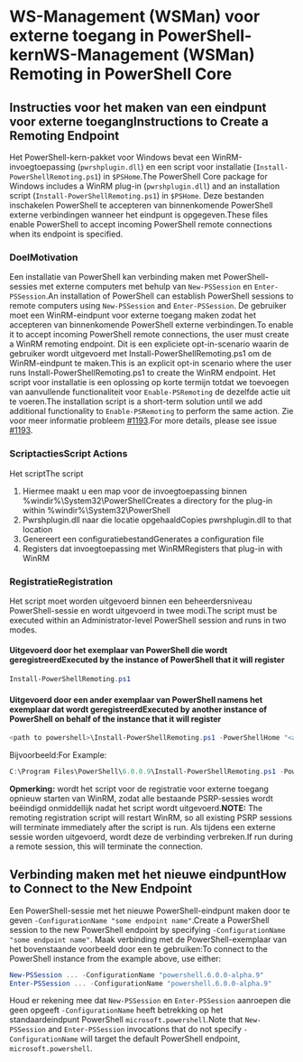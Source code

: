 # <a name="ws-management-wsman-remoting-in-powershell-core"></a><span data-ttu-id="e2099-101">WS-Management (WSMan) voor externe toegang in PowerShell-kern</span><span class="sxs-lookup"><span data-stu-id="e2099-101">WS-Management (WSMan) Remoting in PowerShell Core</span></span> 

## <a name="instructions-to-create-a-remoting-endpoint"></a><span data-ttu-id="e2099-102">Instructies voor het maken van een eindpunt voor externe toegang</span><span class="sxs-lookup"><span data-stu-id="e2099-102">Instructions to Create a Remoting Endpoint</span></span>

<span data-ttu-id="e2099-103">Het PowerShell-kern-pakket voor Windows bevat een WinRM-invoegtoepassing (`pwrshplugin.dll`) en een script voor installatie (`Install-PowerShellRemoting.ps1`) in `$PSHome`.</span><span class="sxs-lookup"><span data-stu-id="e2099-103">The PowerShell Core package for Windows includes a WinRM plug-in (`pwrshplugin.dll`) and an installation script (`Install-PowerShellRemoting.ps1`) in `$PSHome`.</span></span>
<span data-ttu-id="e2099-104">Deze bestanden inschakelen PowerShell te accepteren van binnenkomende PowerShell externe verbindingen wanneer het eindpunt is opgegeven.</span><span class="sxs-lookup"><span data-stu-id="e2099-104">These files enable PowerShell to accept incoming PowerShell remote connections when its endpoint is specified.</span></span>

### <a name="motivation"></a><span data-ttu-id="e2099-105">Doel</span><span class="sxs-lookup"><span data-stu-id="e2099-105">Motivation</span></span>

<span data-ttu-id="e2099-106">Een installatie van PowerShell kan verbinding maken met PowerShell-sessies met externe computers met behulp van `New-PSSession` en `Enter-PSSession`.</span><span class="sxs-lookup"><span data-stu-id="e2099-106">An installation of PowerShell can establish PowerShell sessions to remote computers using `New-PSSession` and `Enter-PSSession`.</span></span>
<span data-ttu-id="e2099-107">De gebruiker moet een WinRM-eindpunt voor externe toegang maken zodat het accepteren van binnenkomende PowerShell externe verbindingen.</span><span class="sxs-lookup"><span data-stu-id="e2099-107">To enable it to accept incoming PowerShell remote connections, the user must create a WinRM remoting endpoint.</span></span>
<span data-ttu-id="e2099-108">Dit is een expliciete opt-in-scenario waarin de gebruiker wordt uitgevoerd met Install-PowerShellRemoting.ps1 om de WinRM-eindpunt te maken.</span><span class="sxs-lookup"><span data-stu-id="e2099-108">This is an explicit opt-in scenario where the user runs Install-PowerShellRemoting.ps1 to create the WinRM endpoint.</span></span>
<span data-ttu-id="e2099-109">Het script voor installatie is een oplossing op korte termijn totdat we toevoegen van aanvullende functionaliteit voor `Enable-PSRemoting` de dezelfde actie uit te voeren.</span><span class="sxs-lookup"><span data-stu-id="e2099-109">The installation script is a short-term solution until we add additional functionality to `Enable-PSRemoting` to perform the same action.</span></span>
<span data-ttu-id="e2099-110">Zie voor meer informatie probleem [#1193](https://github.com/PowerShell/PowerShell/issues/1193).</span><span class="sxs-lookup"><span data-stu-id="e2099-110">For more details, please see issue [#1193](https://github.com/PowerShell/PowerShell/issues/1193).</span></span>

### <a name="script-actions"></a><span data-ttu-id="e2099-111">Scriptacties</span><span class="sxs-lookup"><span data-stu-id="e2099-111">Script Actions</span></span>

<span data-ttu-id="e2099-112">Het script</span><span class="sxs-lookup"><span data-stu-id="e2099-112">The script</span></span>

1. <span data-ttu-id="e2099-113">Hiermee maakt u een map voor de invoegtoepassing binnen %windir%\System32\PowerShell</span><span class="sxs-lookup"><span data-stu-id="e2099-113">Creates a directory for the plug-in within %windir%\System32\PowerShell</span></span>
1. <span data-ttu-id="e2099-114">Pwrshplugin.dll naar die locatie opgehaald</span><span class="sxs-lookup"><span data-stu-id="e2099-114">Copies pwrshplugin.dll to that location</span></span>
1. <span data-ttu-id="e2099-115">Genereert een configuratiebestand</span><span class="sxs-lookup"><span data-stu-id="e2099-115">Generates a configuration file</span></span>
1. <span data-ttu-id="e2099-116">Registers dat invoegtoepassing met WinRM</span><span class="sxs-lookup"><span data-stu-id="e2099-116">Registers that plug-in with WinRM</span></span>

### <a name="registration"></a><span data-ttu-id="e2099-117">Registratie</span><span class="sxs-lookup"><span data-stu-id="e2099-117">Registration</span></span>

<span data-ttu-id="e2099-118">Het script moet worden uitgevoerd binnen een beheerdersniveau PowerShell-sessie en wordt uitgevoerd in twee modi.</span><span class="sxs-lookup"><span data-stu-id="e2099-118">The script must be executed within an Administrator-level PowerShell session and runs in two modes.</span></span>

#### <a name="executed-by-the-instance-of-powershell-that-it-will-register"></a><span data-ttu-id="e2099-119">Uitgevoerd door het exemplaar van PowerShell die wordt geregistreerd</span><span class="sxs-lookup"><span data-stu-id="e2099-119">Executed by the instance of PowerShell that it will register</span></span>

``` powershell
Install-PowerShellRemoting.ps1
```

#### <a name="executed-by-another-instance-of-powershell-on-behalf-of-the-instance-that-it-will-register"></a><span data-ttu-id="e2099-120">Uitgevoerd door een ander exemplaar van PowerShell namens het exemplaar dat wordt geregistreerd</span><span class="sxs-lookup"><span data-stu-id="e2099-120">Executed by another instance of PowerShell on behalf of the instance that it will register</span></span>

``` powershell
<path to powershell>\Install-PowerShellRemoting.ps1 -PowerShellHome "<absolute path to the instance's $PSHOME>" -PowerShellVersion "<the powershell version tag>"
```

<span data-ttu-id="e2099-121">Bijvoorbeeld:</span><span class="sxs-lookup"><span data-stu-id="e2099-121">For Example:</span></span>

``` powershell
C:\Program Files\PowerShell\6.0.0.9\Install-PowerShellRemoting.ps1 -PowerShellHome "C:\Program Files\PowerShell\6.0.0.9\" -PowerShellVersion "6.0.0-alpha.9"
```

<span data-ttu-id="e2099-122">**Opmerking:** wordt het script voor de registratie voor externe toegang opnieuw starten van WinRM, zodat alle bestaande PSRP-sessies wordt beëindigd onmiddellijk nadat het script wordt uitgevoerd.</span><span class="sxs-lookup"><span data-stu-id="e2099-122">**NOTE:** The remoting registration script will restart WinRM, so all existing PSRP sessions will terminate immediately after the script is run.</span></span> <span data-ttu-id="e2099-123">Als tijdens een externe sessie worden uitgevoerd, wordt deze de verbinding verbreken.</span><span class="sxs-lookup"><span data-stu-id="e2099-123">If run during a remote session, this will terminate the connection.</span></span>

## <a name="how-to-connect-to-the-new-endpoint"></a><span data-ttu-id="e2099-124">Verbinding maken met het nieuwe eindpunt</span><span class="sxs-lookup"><span data-stu-id="e2099-124">How to Connect to the New Endpoint</span></span>

<span data-ttu-id="e2099-125">Een PowerShell-sessie met het nieuwe PowerShell-eindpunt maken door te geven `-ConfigurationName "some endpoint name"`.</span><span class="sxs-lookup"><span data-stu-id="e2099-125">Create a PowerShell session to the new PowerShell endpoint by specifying `-ConfigurationName "some endpoint name"`.</span></span> <span data-ttu-id="e2099-126">Maak verbinding met de PowerShell-exemplaar van het bovenstaande voorbeeld door een te gebruiken:</span><span class="sxs-lookup"><span data-stu-id="e2099-126">To connect to the PowerShell instance from the example above, use either:</span></span>

``` powershell
New-PSSession ... -ConfigurationName "powershell.6.0.0-alpha.9"
Enter-PSSession ... -ConfigurationName "powershell.6.0.0-alpha.9"
```

<span data-ttu-id="e2099-127">Houd er rekening mee dat `New-PSSession` en `Enter-PSSession` aanroepen die geen opgeeft `-ConfigurationName` heeft betrekking op het standaardeindpunt PowerShell `microsoft.powershell`.</span><span class="sxs-lookup"><span data-stu-id="e2099-127">Note that `New-PSSession` and `Enter-PSSession` invocations that do not specify `-ConfigurationName` will target the default PowerShell endpoint, `microsoft.powershell`.</span></span>
